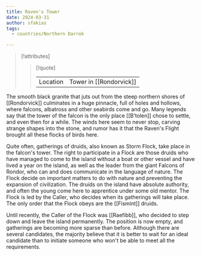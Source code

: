 ```yaml
---
title: Raven's Tower
date: 2024-03-31
author: sfakias
tags:
  - countries/Northern Darrok

---
```

> [!attributes]
> 
> > [!quote]
> >
> > | | |
> > | --- | --- |
> > | Location | Tower in [[Rondorvick]] |

The smooth black granite that juts out from the steep northern shores of [[Rondorvick]] culminates in a huge pinnacle, full of holes and hollows, where falcons, albatross and other seabirds come and go. Many legends say that the tower of the falcon is the only place [[B'tolen]] chose to settle, and even then for a while. The winds here seem to never stop, carving strange shapes into the stone, and rumor has it that the Raven's Flight brought all these flocks of birds here.

Quite often, gatherings of druids, also known as Storm Flock, take place in the falcon's tower. The right to participate in a Flock are those druids who have managed to come to the island without a boat or other vessel and have lived a year on the island, as well as the leader from the giant Falcons of Rondor, who can and does communicate in the language of nature. The Flock decide on important matters to do with nature and preventing the expansion of civilization. The druids on the island have absolute authority, and often the young come here to apprentice under some old mentor. The Flock is led by the Caller, who decides when its gatherings will take place. The only order that the Flock obeys are the [[Fismint]] druids.

Until recently, the Caller of the Flock was [[Raefibb]], who decided to step down and leave the island permanently. The position is now empty, and gatherings are becoming more sparse than before. Although there are several candidates, the majority believe that it is better to wait for an ideal candidate than to initiate someone who won't be able to meet all the requirements.